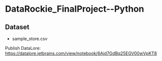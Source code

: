 # DataRockie_FinalProject--Python

## Dataset
  - sample_store.csv

Publish DataLore: https://datalore.jetbrains.com/view/notebook/6Ajd7GdBq25EGV00wVpKT8
